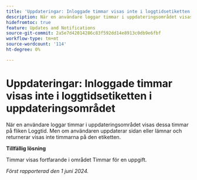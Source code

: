 ```yaml
---
title: 'Uppdateringar: Inloggade timmar visas inte i loggtidsetiketten i uppdateringsområdet'
description: När en användare loggar timmar i uppdateringsområdet visas dessa timmar på fliken Loggtid. Men om användaren uppdaterar sidan eller lämnar och returnerar visas inte timmarna på den etiketten.
hidefromtoc: true
feature: Updates and Notifications
source-git-commit: 2a5e7d42014286c83f592dd14e8913c0db9e6fbf
workflow-type: tm+mt
source-wordcount: '114'
ht-degree: 0%

---
```



# Uppdateringar: Inloggade timmar visas inte i loggtidsetiketten i uppdateringsområdet

När en användare loggar timmar i uppdateringsområdet visas dessa timmar på fliken Loggtid. Men om användaren uppdaterar sidan eller lämnar och returnerar visas inte timmarna på den etiketten.

**Tillfällig lösning**

Timmar visas fortfarande i området Timmar för en uppgift.

_Först rapporterad den 1 juni 2024._
